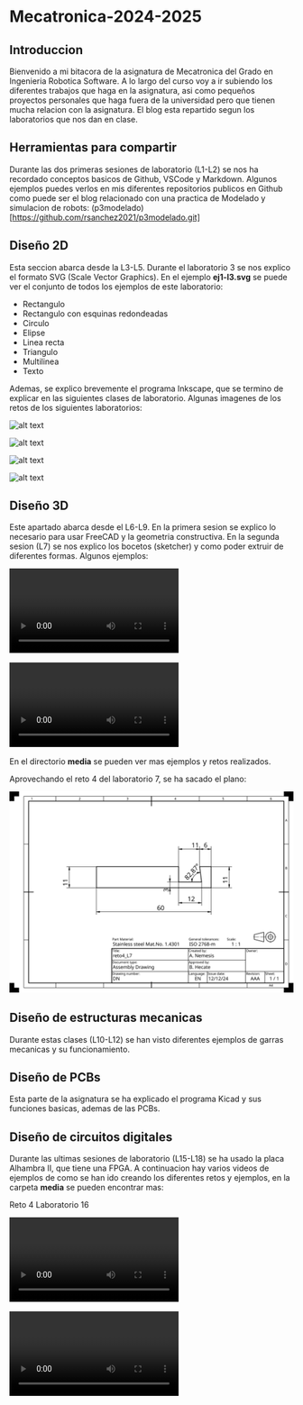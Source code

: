 # Mecatronica-2024-2025

## Introduccion

Bienvenido a mi bitacora de la asignatura de Mecatronica del Grado en Ingenieria Robotica Software. A lo largo del curso voy a ir subiendo los diferentes trabajos que haga en la asignatura, asi como pequeños proyectos personales que haga fuera de la universidad pero que tienen mucha relacion con la asignatura. El blog esta repartido segun los laboratorios que nos dan en clase.

## Herramientas para compartir

Durante las dos primeras sesiones de laboratorio (L1-L2) se nos ha recordado conceptos basicos de Github, VSCode y Markdown. Algunos ejemplos puedes verlos en mis diferentes repositorios publicos en Github como puede ser el blog relacionado con una practica de Modelado y simulacion de robots: (p3modelado)[https://github.com/rsanchez2021/p3modelado.git]

## Diseño 2D

Esta seccion abarca desde la L3-L5. Durante el laboratorio 3 se nos explico el formato SVG (Scale Vector Graphics). En el ejemplo **ej1-l3.svg** se puede ver el conjunto de todos los ejemplos de este laboratorio: 
- Rectangulo
- Rectangulo con esquinas redondeadas
- Circulo
- Elipse
- Linea recta
- Triangulo
- Multilinea
- Texto

Ademas, se explico brevemente el programa Inkscape, que se termino de explicar en las siguientes clases de laboratorio. Algunas imagenes de los retos de los siguientes laboratorios:

![alt text](mec_l7-1.jpeg)

![alt text](mec_l7_2.jpeg)

![alt text](mec_l7_3.jpeg)

![alt text](mec_l7_4.jpeg)

## Diseño 3D

Este apartado abarca desde el L6-L9. En la primera sesion se explico lo necesario para usar FreeCAD y la geometria constructiva. En la segunda sesion (L7) se nos explico los bocetos (sketcher) y como poder extruir de diferentes formas. Algunos ejemplos:


<video controls src="media/mecatronica_L7_reto2.mp4" title="Reto 2"></video>

<video controls src="media/mecatronica_L7_reto4.mp4" title="Reto 4"></video>

En el directorio **media** se pueden ver mas ejemplos y retos realizados. 

Aprovechando el reto 4 del laboratorio 7, se ha sacado el plano:


![alt text](media/reto4-l7.svg)


## Diseño de estructuras mecanicas

Durante estas clases (L10-L12) se han visto diferentes ejemplos de garras mecanicas y su funcionamiento.

## Diseño de PCBs

Esta parte de la asignatura se ha explicado el programa Kicad y sus funciones basicas, ademas de las PCBs.

## Diseño de circuitos digitales

Durante las ultimas sesiones de laboratorio (L15-L18) se ha usado la placa Alhambra II, que tiene una FPGA. A continuacion hay varios videos de ejemplos de como se han ido creando los diferentes retos y ejemplos, en la carpeta **media** se pueden encontrar mas:

Reto 4 Laboratorio 16

<video controls src="media/mecatronica_L16-reto4.mp4" title="Reto 4"></video>

<video controls src="media/mec_l16_reto4.mp4" title="Title"></video>

